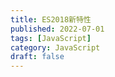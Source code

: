 ```yaml
---
title: ES2018新特性
published: 2022-07-01
tags: [JavaScript]
category: JavaScript
draft: false
---
```

